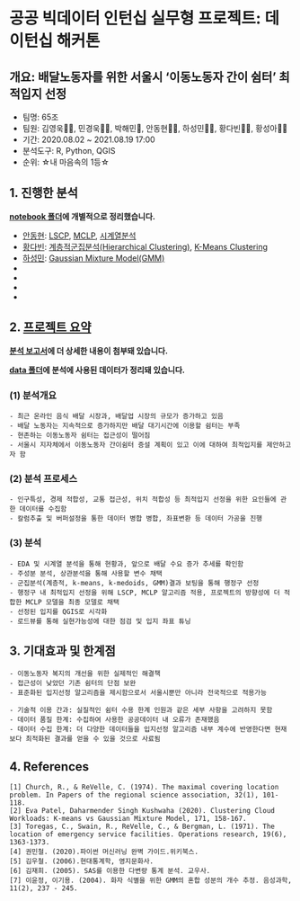 # 공공 빅데이터 인턴십 실무형 프로젝트: 데이턴십 해커톤
## 개요: 배달노동자를 위한 서울시 ‘이동노동자 간이 쉼터’ 최적입지 선정
- 팀명: 65조
- 팀원: 김영욱💇‍♂️, 민경욱🙇‍♀️, 박해민🤴, 안동현👨‍💻, 하성민👩‍💼, 황다빈💁‍♀️, 황성아🤷‍♀️
- 기간: 2020.08.02 ~ 2021.08.19 17:00
- 분석도구: R, Python, QGIS
- 순위: ☆내 마음속의 1등☆

## 1. 진행한 분석
**[notebook 폴더](https://github.com/DonghyunAnn/Gbig-Hackertone/tree/main/notebook)에 개별적으로 정리했습니다.**
- [안동현](https://github.com/DonghyunAnn/Gbig-Hackertone/tree/main/notebook/%EC%95%88%EB%8F%99%ED%98%84): [LSCP](https://github.com/DonghyunAnn/Gbig-Hackertone/blob/main/notebook/%EC%95%88%EB%8F%99%ED%98%84/LSCP_MCLP_EMDdata.ipynb), [MCLP](https://github.com/DonghyunAnn/Gbig-Hackertone/blob/main/notebook/%EC%95%88%EB%8F%99%ED%98%84/MCLP_Roaddata.ipynb), [시계열분석](https://github.com/DonghyunAnn/Gbig-Hackertone/blob/main/notebook/%EC%95%88%EB%8F%99%ED%98%84/%EC%8B%9C%EA%B3%84%EC%97%B4%EB%B6%84%EC%84%9D_%EC%A0%84%EA%B5%AD.ipynb)
- [황다빈](https://github.com/DonghyunAnn/Gbig-Hackathon/tree/master/notebook/%ED%99%A9%EB%8B%A4%EB%B9%88): [계층적군집분석(Hierarchical Clustering)](https://github.com/DonghyunAnn/Gbig-Hackathon/blob/master/notebook/%ED%99%A9%EB%8B%A4%EB%B9%88/%EA%B3%84%EC%B8%B5%EC%A0%81%EA%B5%B0%EC%A7%91%EB%B6%84%EC%84%9D_pcadata.ipynb), [K-Means Clustering](https://github.com/DonghyunAnn/Gbig-Hackathon/blob/master/notebook/%ED%99%A9%EB%8B%A4%EB%B9%88/K-Means_pcadata.ipynb)
- [하성민](https://github.com/DonghyunAnn/Gbig-Hackathon/tree/master/notebook/%ED%95%98%EC%84%B1%EB%AF%BC): [Gaussian Mixture Model(GMM)](https://github.com/DonghyunAnn/Gbig-Hackathon/blob/master/notebook/%ED%95%98%EC%84%B1%EB%AF%BC/GMM_3cluster.ipynb)
-
-
-
-

## 2. [프로젝트 요약](https://github.com/DonghyunAnn/Gbig-Hackertone/blob/main/Output/%EC%84%9C%EC%9A%B82_65%EC%A1%B0_%20%EC%B5%9C%EC%A2%85PPT.pdf)

**[분석 보고서](https://github.com/DonghyunAnn/Gbig-Hackertone/blob/main/Output/%EC%84%9C%EC%9A%B82_65%EC%A1%B0_%EB%B6%84%EC%84%9D%EA%B2%B0%EA%B3%BC%EB%B3%B4%EA%B3%A0%EC%84%9C.pdf)에 더 상세한 내용이 첨부돼 있습니다.**

**[data 폴더](https://github.com/DonghyunAnn/Gbig-Hackertone/tree/main/data)에 분석에 사용된 데이터가 정리돼 있습니다.** 

### (1) 분석개요
```
- 최근 온라인 음식 배달 시장과, 배달업 시장의 규모가 증가하고 있음
- 배달 노동자는 지속적으로 증가하지만 배달 대기시간에 이용할 쉼터는 부족
- 현존하는 이동노동자 쉼터는 접근성이 떨어짐
- 서울시 지자체에서 이동노동자 간이쉼터 증설 계획이 있고 이에 대하여 최적입지를 제안하고자 함
```
### (2) 분석 프로세스
```
- 인구특성, 경제 적합성, 교통 접근성, 위치 적합성 등 최적입지 선정을 위한 요인들에 관한 데이터를 수집함
- 칼럼추출 및 버퍼설정을 통한 데이터 병합 병합, 좌표변환 등 데이터 가공을 진행
```
### (3) 분석
```
- EDA 및 시계열 분석을 통해 현황과, 앞으로 배달 수요 증가 추세를 확인함
- 주성분 분석, 상관분석을 통해 사용할 변수 채택
- 군집분석(계층적, k-means, k-medoids, GMM)결과 보팅을 통해 행정구 선정
- 행정구 내 최적입지 선정을 위해 LSCP, MCLP 알고리즘 적용, 프로젝트의 방향성에 더 적합한 MCLP 모델을 최종 모델로 채택
- 선정된 입지를 QGIS로 시각화
- 로드뷰를 통해 실현가능성에 대한 점검 및 입지 좌표 튜닝
```

## 3. 기대효과 및 한계점
```
- 이동노동자 복지의 개선을 위한 실제적인 해결책
- 접근성이 낮았던 기존 쉼터의 단점 보완
- 표준화된 입지선정 알고리즘을 제시함으로서 서울시뿐만 아니라 전국적으로 적용가능

- 기술적 이용 간과: 실질적인 쉼터 수용 한계 인원과 같은 세부 사항을 고려하지 못함
- 데이터 품질 한계: 수집하여 사용한 공공데이터 내 오류가 존재했음
- 데이터 수집 한계: 더 다양한 데이터들을 입지선정 알고리즘 내부 계수에 반영한다면 현재보다 최적화된 결과를 얻을 수 있을 것으로 사료됨 
```

## 4. References
```
[1] Church, R., & ReVelle, C. (1974). The maximal covering location problem. In Papers of the regional science association, 32(1), 101-118.
[2] Eva Patel, Daharmender Singh Kushwaha (2020). Clustering Cloud Workloads: K-means vs Gaussian Mixture Model, 171, 158-167.
[3] Toregas, C., Swain, R., ReVelle, C., & Bergman, L. (1971). The location of emergency service facilities. Operations research, 19(6), 1363-1373.
[4] 권민철. (2020).파이썬 머신러닝 완벽 가이드.위키북스.
[5] 김우철. (2006).현대통계학, 영지문화사.
[6] 김재희. (2005). SAS를 이용한 다변량 통계 분석. 교우사.
[7] 이윤정, 이기용. (2004). 화자 식별을 위한 GMM의 혼합 성분의 개수 추정. 음성과학, 11(2), 237 - 245.
```
